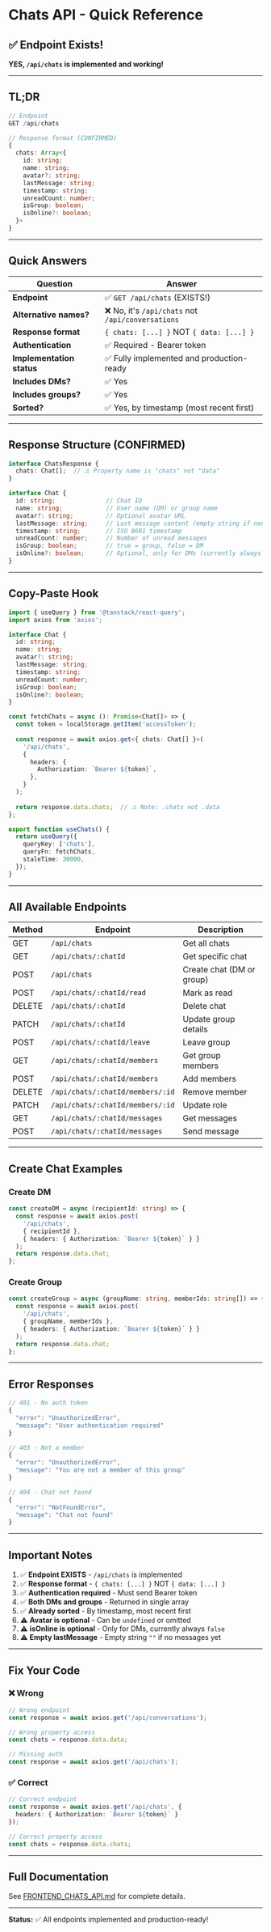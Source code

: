 # Chats API - Quick Reference

## ✅ Endpoint Exists!

**YES, `/api/chats` is implemented and working!**

---

## TL;DR

```typescript
// Endpoint
GET /api/chats

// Response format (CONFIRMED)
{
  chats: Array<{
    id: string;
    name: string;
    avatar?: string;
    lastMessage: string;
    timestamp: string;
    unreadCount: number;
    isGroup: boolean;
    isOnline?: boolean;
  }>
}
```

---

## Quick Answers

| Question | Answer |
|----------|--------|
| **Endpoint** | ✅ `GET /api/chats` (EXISTS!) |
| **Alternative names?** | ❌ No, it's `/api/chats` not `/api/conversations` |
| **Response format** | `{ chats: [...] }` NOT `{ data: [...] }` |
| **Authentication** | ✅ Required - Bearer token |
| **Implementation status** | ✅ Fully implemented and production-ready |
| **Includes DMs?** | ✅ Yes |
| **Includes groups?** | ✅ Yes |
| **Sorted?** | ✅ Yes, by timestamp (most recent first) |

---

## Response Structure (CONFIRMED)

```typescript
interface ChatsResponse {
  chats: Chat[];  // ⚠️ Property name is "chats" not "data"
}

interface Chat {
  id: string;              // Chat ID
  name: string;            // User name (DM) or group name
  avatar?: string;         // Optional avatar URL
  lastMessage: string;     // Last message content (empty string if none)
  timestamp: string;       // ISO 8601 timestamp
  unreadCount: number;     // Number of unread messages
  isGroup: boolean;        // true = group, false = DM
  isOnline?: boolean;      // Optional, only for DMs (currently always false)
}
```

---

## Copy-Paste Hook

```typescript
import { useQuery } from '@tanstack/react-query';
import axios from 'axios';

interface Chat {
  id: string;
  name: string;
  avatar?: string;
  lastMessage: string;
  timestamp: string;
  unreadCount: number;
  isGroup: boolean;
  isOnline?: boolean;
}

const fetchChats = async (): Promise<Chat[]> => {
  const token = localStorage.getItem('accessToken');
  
  const response = await axios.get<{ chats: Chat[] }>(
    '/api/chats',
    {
      headers: {
        Authorization: `Bearer ${token}`,
      },
    }
  );
  
  return response.data.chats;  // ⚠️ Note: .chats not .data
};

export function useChats() {
  return useQuery({
    queryKey: ['chats'],
    queryFn: fetchChats,
    staleTime: 30000,
  });
}
```

---

## All Available Endpoints

| Method | Endpoint | Description |
|--------|----------|-------------|
| GET | `/api/chats` | Get all chats |
| GET | `/api/chats/:chatId` | Get specific chat |
| POST | `/api/chats` | Create chat (DM or group) |
| POST | `/api/chats/:chatId/read` | Mark as read |
| DELETE | `/api/chats/:chatId` | Delete chat |
| PATCH | `/api/chats/:chatId` | Update group details |
| POST | `/api/chats/:chatId/leave` | Leave group |
| GET | `/api/chats/:chatId/members` | Get group members |
| POST | `/api/chats/:chatId/members` | Add members |
| DELETE | `/api/chats/:chatId/members/:id` | Remove member |
| PATCH | `/api/chats/:chatId/members/:id` | Update role |
| GET | `/api/chats/:chatId/messages` | Get messages |
| POST | `/api/chats/:chatId/messages` | Send message |

---

## Create Chat Examples

### Create DM

```typescript
const createDM = async (recipientId: string) => {
  const response = await axios.post(
    '/api/chats',
    { recipientId },
    { headers: { Authorization: `Bearer ${token}` } }
  );
  return response.data.chat;
};
```

### Create Group

```typescript
const createGroup = async (groupName: string, memberIds: string[]) => {
  const response = await axios.post(
    '/api/chats',
    { groupName, memberIds },
    { headers: { Authorization: `Bearer ${token}` } }
  );
  return response.data.chat;
};
```

---

## Error Responses

```typescript
// 401 - No auth token
{
  "error": "UnauthorizedError",
  "message": "User authentication required"
}

// 403 - Not a member
{
  "error": "UnauthorizedError",
  "message": "You are not a member of this group"
}

// 404 - Chat not found
{
  "error": "NotFoundError",
  "message": "Chat not found"
}
```

---

## Important Notes

1. ✅ **Endpoint EXISTS** - `/api/chats` is implemented
2. ✅ **Response format** - `{ chats: [...] }` NOT `{ data: [...] }`
3. ✅ **Authentication required** - Must send Bearer token
4. ✅ **Both DMs and groups** - Returned in single array
5. ✅ **Already sorted** - By timestamp, most recent first
6. ⚠️ **Avatar is optional** - Can be `undefined` or omitted
7. ⚠️ **isOnline is optional** - Only for DMs, currently always `false`
8. ⚠️ **Empty lastMessage** - Empty string `""` if no messages yet

---

## Fix Your Code

### ❌ Wrong

```typescript
// Wrong endpoint
const response = await axios.get('/api/conversations');

// Wrong property access
const chats = response.data.data;

// Missing auth
const response = await axios.get('/api/chats');
```

### ✅ Correct

```typescript
// Correct endpoint
const response = await axios.get('/api/chats', {
  headers: { Authorization: `Bearer ${token}` }
});

// Correct property access
const chats = response.data.chats;
```

---

## Full Documentation

See [FRONTEND_CHATS_API.md](./FRONTEND_CHATS_API.md) for complete details.

---

**Status:** ✅ All endpoints implemented and production-ready!
